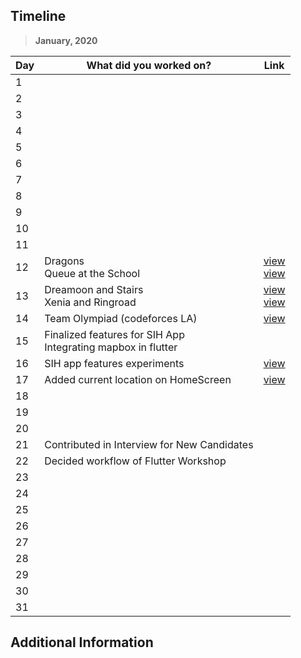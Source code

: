 ## Timeline

> **January, 2020**

| Day | What did you worked on?  | Link    |
| --- | ------------------------ | ------- |
|1|||
|2|||
|3|||
|4|||
|5|||
|6|||
|7|||
|8|||
|9|||
|10|||
|11|||
|12|Dragons <br> Queue at the School |[view](https://codeforces.com/contest/230/submission/68633415) <br> [view](https://codeforces.com/contest/266/submission/68633754)|
|13|Dreamoon and Stairs <br> Xenia and Ringroad|[view](https://codeforces.com/contest/476/submission/68725374) <br> [view](https://codeforces.com/contest/339/submission/68725825)|
|14|Team Olympiad (codeforces LA)|[view](https://codeforces.com/contest/490/submission/68793081)|
|15|Finalized features for SIH App <br> Integrating mapbox in flutter ||
|16|SIH app features experiments|[view](https://github.com/shivaniaakanksha/SIH_2020_sample)|
|17|Added current location on HomeScreen|[view](https://github.com/shivaniaakanksha/help_me)|
|18|||
|19|||
|20|||
|21| Contributed in Interview for New Candidates||
|22|Decided workflow of Flutter Workshop||
|23|||
|24|||
|25|||
|26|||
|27|||
|28|||
|29|||
|30|||
|31|||
## Additional Information
